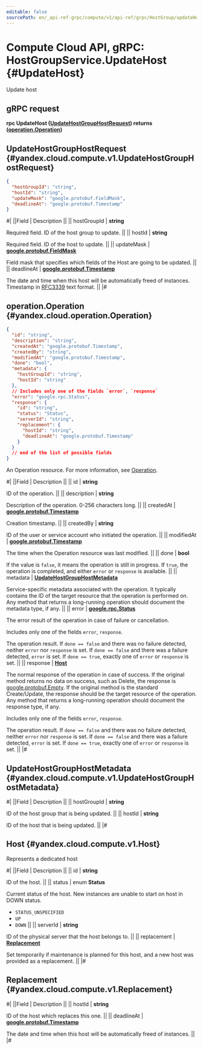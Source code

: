 ```yaml
---
editable: false
sourcePath: en/_api-ref-grpc/compute/v1/api-ref/grpc/HostGroup/updateHost.md
---
```


# Compute Cloud API, gRPC: HostGroupService.UpdateHost {#UpdateHost}

Update host

## gRPC request

**rpc UpdateHost ([UpdateHostGroupHostRequest](#yandex.cloud.compute.v1.UpdateHostGroupHostRequest)) returns ([operation.Operation](#yandex.cloud.operation.Operation))**

## UpdateHostGroupHostRequest {#yandex.cloud.compute.v1.UpdateHostGroupHostRequest}

```json
{
  "hostGroupId": "string",
  "hostId": "string",
  "updateMask": "google.protobuf.FieldMask",
  "deadlineAt": "google.protobuf.Timestamp"
}
```

#|
||Field | Description ||
|| hostGroupId | **string**

Required field. ID of the host group to update. ||
|| hostId | **string**

Required field. ID of the host to update. ||
|| updateMask | **[google.protobuf.FieldMask](https://developers.google.com/protocol-buffers/docs/reference/csharp/class/google/protobuf/well-known-types/field-mask)**

Field mask that specifies which fields of the Host are going to be updated. ||
|| deadlineAt | **[google.protobuf.Timestamp](https://developers.google.com/protocol-buffers/docs/reference/google.protobuf#timestamp)**

The date and time when this host will be automatically freed of instances.
Timestamp in [RFC3339](https://www.ietf.org/rfc/rfc3339.txt) text format. ||
|#

## operation.Operation {#yandex.cloud.operation.Operation}

```json
{
  "id": "string",
  "description": "string",
  "createdAt": "google.protobuf.Timestamp",
  "createdBy": "string",
  "modifiedAt": "google.protobuf.Timestamp",
  "done": "bool",
  "metadata": {
    "hostGroupId": "string",
    "hostId": "string"
  },
  // Includes only one of the fields `error`, `response`
  "error": "google.rpc.Status",
  "response": {
    "id": "string",
    "status": "Status",
    "serverId": "string",
    "replacement": {
      "hostId": "string",
      "deadlineAt": "google.protobuf.Timestamp"
    }
  }
  // end of the list of possible fields
}
```

An Operation resource. For more information, see [Operation](/docs/api-design-guide/concepts/operation).

#|
||Field | Description ||
|| id | **string**

ID of the operation. ||
|| description | **string**

Description of the operation. 0-256 characters long. ||
|| createdAt | **[google.protobuf.Timestamp](https://developers.google.com/protocol-buffers/docs/reference/google.protobuf#timestamp)**

Creation timestamp. ||
|| createdBy | **string**

ID of the user or service account who initiated the operation. ||
|| modifiedAt | **[google.protobuf.Timestamp](https://developers.google.com/protocol-buffers/docs/reference/google.protobuf#timestamp)**

The time when the Operation resource was last modified. ||
|| done | **bool**

If the value is `false`, it means the operation is still in progress.
If `true`, the operation is completed, and either `error` or `response` is available. ||
|| metadata | **[UpdateHostGroupHostMetadata](#yandex.cloud.compute.v1.UpdateHostGroupHostMetadata)**

Service-specific metadata associated with the operation.
It typically contains the ID of the target resource that the operation is performed on.
Any method that returns a long-running operation should document the metadata type, if any. ||
|| error | **[google.rpc.Status](https://cloud.google.com/tasks/docs/reference/rpc/google.rpc#status)**

The error result of the operation in case of failure or cancellation.

Includes only one of the fields `error`, `response`.

The operation result.
If `done == false` and there was no failure detected, neither `error` nor `response` is set.
If `done == false` and there was a failure detected, `error` is set.
If `done == true`, exactly one of `error` or `response` is set. ||
|| response | **[Host](#yandex.cloud.compute.v1.Host)**

The normal response of the operation in case of success.
If the original method returns no data on success, such as Delete,
the response is [google.protobuf.Empty](https://developers.google.com/protocol-buffers/docs/reference/google.protobuf#google.protobuf.Empty).
If the original method is the standard Create/Update,
the response should be the target resource of the operation.
Any method that returns a long-running operation should document the response type, if any.

Includes only one of the fields `error`, `response`.

The operation result.
If `done == false` and there was no failure detected, neither `error` nor `response` is set.
If `done == false` and there was a failure detected, `error` is set.
If `done == true`, exactly one of `error` or `response` is set. ||
|#

## UpdateHostGroupHostMetadata {#yandex.cloud.compute.v1.UpdateHostGroupHostMetadata}

#|
||Field | Description ||
|| hostGroupId | **string**

ID of the host group that is being updated. ||
|| hostId | **string**

ID of the host that is being updated. ||
|#

## Host {#yandex.cloud.compute.v1.Host}

Represents a dedicated host

#|
||Field | Description ||
|| id | **string**

ID of the host. ||
|| status | enum **Status**

Current status of the host. New instances are unable to start on host in DOWN status.

- `STATUS_UNSPECIFIED`
- `UP`
- `DOWN` ||
|| serverId | **string**

ID of the physical server that the host belongs to. ||
|| replacement | **[Replacement](#yandex.cloud.compute.v1.Replacement)**

Set temporarily if maintenance is planned for this host, and a new host was provided as a replacement. ||
|#

## Replacement {#yandex.cloud.compute.v1.Replacement}

#|
||Field | Description ||
|| hostId | **string**

ID of the host which replaces this one. ||
|| deadlineAt | **[google.protobuf.Timestamp](https://developers.google.com/protocol-buffers/docs/reference/google.protobuf#timestamp)**

The date and time when this host will be automatically freed of instances. ||
|#